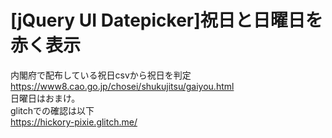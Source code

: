 
# [jQuery UI Datepicker]祝日と日曜日を赤く表示
内閣府で配布している祝日csvから祝日を判定  
https://www8.cao.go.jp/chosei/shukujitsu/gaiyou.html  
日曜日はおまけ。  
glitchでの確認は以下  
https://hickory-pixie.glitch.me/
